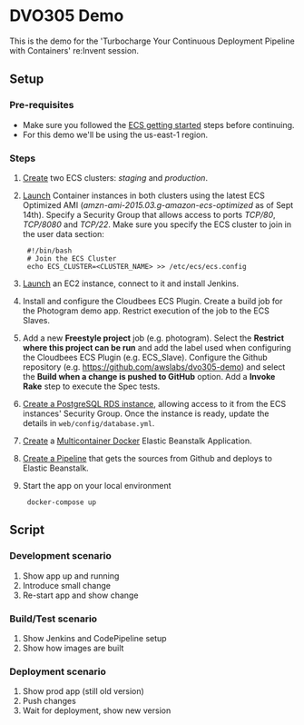 # DVO305 Demo
This is the demo for the 'Turbocharge Your Continuous Deployment Pipeline with Containers' re:Invent session.

## Setup
### Pre-requisites
* Make sure you followed the [ECS getting started](http://docs.aws.amazon.com/AmazonECS/latest/developerguide/get-set-up-for-amazon-ecs.html) steps before continuing.
* For this demo we'll be using the us-east-1 region.

### Steps
1. [Create](http://docs.aws.amazon.com/AmazonECS/latest/developerguide/ECS_AWSCLI.html#AWSCLI_create_cluster) two ECS clusters: *staging* and *production*.
2. [Launch](http://docs.aws.amazon.com/AmazonECS/latest/developerguide/launch_container_instance.html) Container instances in both clusters using the latest ECS Optimized AMI (*amzn-ami-2015.03.g-amazon-ecs-optimized* as of Sept 14th). Specify a Security Group that allows access to ports *TCP/80*, *TCP/8080* and *TCP/22*. Make sure you specify the ECS cluster to join in the user data section:

		#!/bin/bash
		# Join the ECS Cluster
		echo ECS_CLUSTER=<CLUSTER_NAME> >> /etc/ecs/ecs.config

3. [Launch](http://docs.aws.amazon.com/AWSEC2/latest/UserGuide/LaunchingAndUsingInstances.html) an EC2 instance, connect to it and install Jenkins.
4. Install and configure the Cloudbees ECS Plugin. Create a build job for the Photogram demo app. Restrict execution of the job to the ECS Slaves.
5. Add a new **Freestyle project** job (e.g. photogram). Select the **Restrict where this project can be run** and add the label used when configuring the Cloudbees ECS Plugin (e.g. ECS_Slave). Configure the Github repository (e.g. https://github.com/awslabs/dvo305-demo) and select the **Build when a change is pushed to GitHub** option. Add a **Invoke Rake** step to execute the Spec tests.
6. [Create a PostgreSQL RDS instance](http://docs.aws.amazon.com/AmazonRDS/latest/UserGuide/USER_CreatePostgreSQLInstance.html), allowing access to it from the ECS instances' Security Group. Once the instance is ready, update the details in `web/config/database.yml`.
7. [Create](http://docs.aws.amazon.com/elasticbeanstalk/latest/dg/using-features.deployment.newapp.html) a [Multicontainer Docker](http://docs.aws.amazon.com/elasticbeanstalk/latest/dg/create_deploy_docker_ecs.html) Elastic Beanstalk Application.
8. [Create a Pipeline](http://docs.aws.amazon.com/codepipeline/latest/userguide/how-to-create-pipelines.html) that gets the sources from Github and deploys to Elastic Beanstalk.
9. Start the app on your local environment

		docker-compose up

## Script
### Development scenario
1. Show app up and running
2. Introduce small change
3. Re-start app and show change

### Build/Test scenario
1. Show Jenkins and CodePipeline setup
2. Show how images are built

### Deployment scenario
1. Show prod app (still old version)
2. Push changes
3. Wait for deployment, show new version
